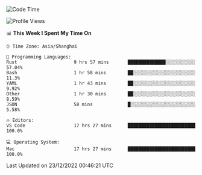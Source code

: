 <!--START_SECTION:waka-->
![Code Time](http://img.shields.io/badge/Code%20Time-1%2C793%20hrs%2044%20mins-blue)

![Profile Views](http://img.shields.io/badge/Profile%20Views-5-blue)

📊 **This Week I Spent My Time On** 

```text
⌚︎ Time Zone: Asia/Shanghai

💬 Programming Languages: 
Rust                     9 hrs 57 mins       ██████████████░░░░░░░░░░░   57.04% 
Bash                     1 hr 58 mins        ██░░░░░░░░░░░░░░░░░░░░░░░   11.3% 
YAML                     1 hr 43 mins        ██░░░░░░░░░░░░░░░░░░░░░░░   9.92% 
Other                    1 hr 30 mins        ██░░░░░░░░░░░░░░░░░░░░░░░   8.59% 
JSON                     58 mins             █░░░░░░░░░░░░░░░░░░░░░░░░   5.58%

🔥 Editors: 
VS Code                  17 hrs 27 mins      █████████████████████████   100.0%

💻 Operating System: 
Mac                      17 hrs 27 mins      █████████████████████████   100.0%

```


 Last Updated on 23/12/2022 00:46:21 UTC
<!--END_SECTION:waka-->

<!--![CodersRank](https://cr-skills-chart-widget.azurewebsites.net/api/api?username=BugenZhao&padding=16&tooltip=true&branding=false&sort-by-score=true&skills=Rust%2C%20Swift%2C%20C%2C%20TypeScript%2C%20Java%2C%20Go%2C%20Dart%2C%20C%2B%2B%2C%20Python%2C%20Assembly%2C%20Shell%2C%20Kotlin)-->
